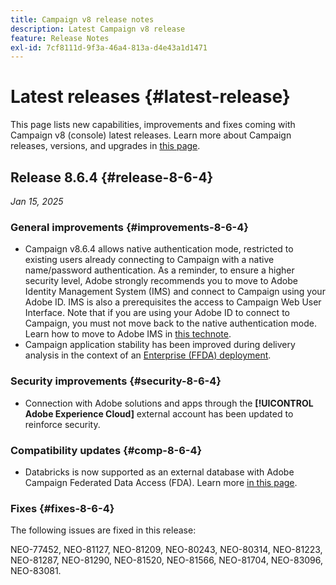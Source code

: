```yaml
---
title: Campaign v8 release notes
description: Latest Campaign v8 release
feature: Release Notes
exl-id: 7cf8111d-9f3a-46a4-813a-d4e43a1d1471
---
```

# Latest releases {#latest-release}

This page lists new capabilities, improvements and fixes coming with Campaign v8 (console) latest releases. Learn more about Campaign releases, versions, and upgrades in [this page](upgrades.md).

## Release 8.6.4 {#release-8-6-4}

_Jan 15, 2025_


### General improvements {#improvements-8-6-4}

* Campaign v8.6.4 allows native authentication mode, restricted to existing users already connecting to Campaign with a native name/password authentication. As a reminder, to ensure a higher security level, Adobe strongly recommends you to move to Adobe Identity Management System (IMS) and connect to Campaign using your Adobe ID. IMS is also a prerequisites the access to Campaign Web User Interface. Note that if you are using your Adobe ID to connect to Campaign, you must not move back to the native authentication mode. Learn how to move to Adobe IMS in [this technote](../../technotes/upgrades/migrate-users-to-ims.md).
* Campaign application stability has been improved during delivery analysis in the context of an [Enterprise (FFDA) deployment](../../v8/architecture/enterprise-deployment.md).

### Security improvements {#security-8-6-4}

* Connection with Adobe solutions and apps through the **[!UICONTROL Adobe Experience Cloud]** external account has been updated to reinforce security. 

### Compatibility updates {#comp-8-6-4}

* Databricks is now supported as an external database with Adobe Campaign Federated Data Access (FDA). Learn more [in this page](compatibility-matrix.md#FederatedDataAccessFDA).

### Fixes {#fixes-8-6-4}

The following issues are fixed in this release:

NEO-77452, NEO-81127, NEO-81209, NEO-80243, NEO-80314, NEO-81223, NEO-81287, NEO-81290, NEO-81520, NEO-81566, NEO-81704, NEO-83096, NEO-83081.